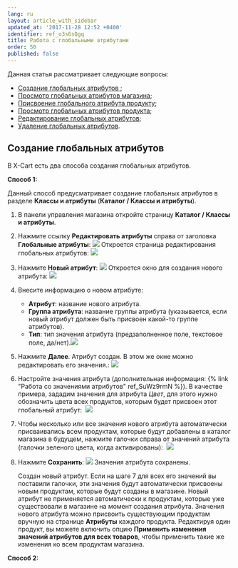 ```yaml
---
lang: ru
layout: article_with_sidebar
updated_at: '2017-11-28 12:52 +0400'
identifier: ref_o3s6sQgq
title: Работа с глобальными атрибутами
order: 50
published: false
---
```

Данная статья рассматривает следующие вопросы:

*   [Создание глобальных атрибутов ](#adding-global-attributes);
*   [Просмотр глобальных атрибутов магазина](#viewing-your-stores-list-of-global-attributes);
*   [Присвоение глобального атрибута продукту](#assigning-global-attributes-to-products);
*   [Просмотр глобальных атрибутов продукта](#viewing-a-products-global-attributes);
*   [Редактирование глобальных атрибутов](#editing-global-attributes);
*   [Удаление глобальных атрибутов](#deleting-global-attributes).

## Создание глобальных атрибутов 

В X-Cart есть два способа создания глобальных атрибутов.

**Способ 1:**

Данный способ предусматривает создание глобальных атрибутов в разделе **Классы и атрибуты** (**Каталог / Классы и атрибуты**).


1.  В панели управления магазина откройте страницу **Каталог / Классы и атрибуты**.
2.  Нажмите ссылку **Редактировать атрибуты** справа от заголовка **Глобальные атрибуты**:
    ![]({{site.baseurl}}/attachments/7504857/8719294.png)
    Откроется страница редактирования глобальных атрибутов:
    ![]({{site.baseurl}}/attachments/7504857/8719295.png)
3.  Нажмите **Новый атрибут**:
    ![]({{site.baseurl}}/attachments/7504857/8719296.png)
    Откроется окно для создания нового атрибута:
    ![]({{site.baseurl}}/attachments/7504857/8719297.png)
4.  Внесите информацию о новом атрибуте:

    *   **Атрибут**: название нового атрибута.
    *   **Группа атрибута**: название группы атрибута (указывается, если новый атрибут должен быть присвоен какой-то группе атрибутов).
    *   **Тип**: тип значения атрибута (предзаполненное поле, текстовое поле, да/нет).![]({{site.baseurl}}/attachments/7504857/8719298.png)
5.  Нажмите **Далее**. Атрибут создан. В этом же окне можно редактировать его значения.:
    ![]({{site.baseurl}}/attachments/7504857/8719299.png)
6.  Настройте значения атрибута (дополнительная информация: {% link "Работа со значениями атрибутов" ref_SuWz9rmN %}). В качестве примера, зададим значения для атрибута _Цвет_, для этого нужно обозначить цвета всех продуктов, которым будет присвоен этот глобальный атрибут: 
    ![]({{site.baseurl}}/attachments/7504857/8719300.png)
7.  Чтобы несколько или все значения нового атрибута автоматически присваивались всем продуктам, которые будут добавлены в каталог магазина в будущем, нажмите галочки справа от значений атрибута (галочки зеленого цвета, когда активированы): 
    ![]({{site.baseurl}}/attachments/7504857/8719301.png)
8.  Нажмите **Сохранить**:
    ![]({{site.baseurl}}/attachments/7504857/8719302.png)
    Значения атрибута сохранены. 

    Создан новый атрибут. Если на шаге 7 для всех его значений вы поставили галочки, эти значения будут автоматически присвоены новым продуктам, которые будут созданы в магазине. Новый атрибут не применяется автоматически к продуктам, которые уже существовали в магазине на момент создания атрибута. Значения нового атрибута можно присвоить существующим продуктам вручную на странице **Атрибуты** каждого продукта. Редактируя один продукт, вы можете включить опцию **Применить изменения значений атрибутов для всех товаров**, чтобы применить такие же изменения ко всем продуктам магазина.

**Способ 2:**

